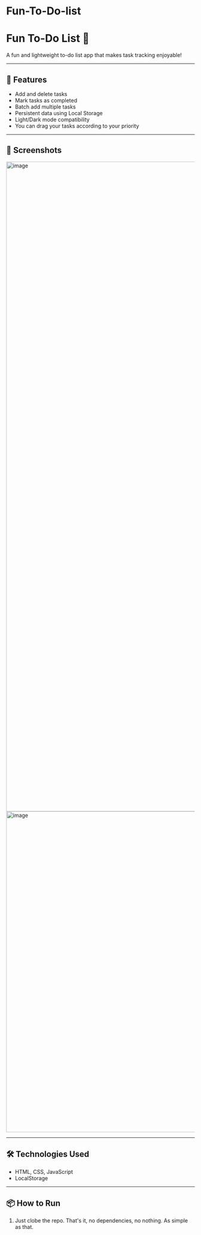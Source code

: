 # Fun-To-Do-list
# Fun To-Do List 📝

A fun and lightweight to-do list app that makes task tracking enjoyable!

---

## 🚀 Features

- Add and delete tasks
- Mark tasks as completed
- Batch add multiple tasks
- Persistent data using Local Storage
- Light/Dark mode compatibility
- You can drag your tasks according to your priority

---

## 📸 Screenshots

<img width="923" height="1733" alt="image" src="https://github.com/user-attachments/assets/c766a5bb-75d1-417d-9320-0832f4d87b2d" />

<img width="1900" height="856" alt="image" src="https://github.com/user-attachments/assets/9223cc71-f032-4610-9bad-d6962cf650d6" />

---

## 🛠️ Technologies Used

- HTML, CSS, JavaScript
- LocalStorage

---

## 📦 How to Run

1. Just clobe the repo. That's it, no dependencies, no nothing. As simple as that. 
